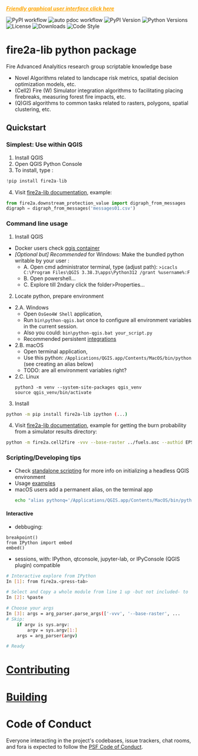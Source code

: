 <span style="color: orange;"><strong><em><a href="https://fire2a.github.io/docs/docs/qgis-toolbox/README.html" style="color: orange;">
Friendly graphical user interface click here
</a></em></strong></span>

![PyPI workflow](https://github.com/fire2a/fire2a-lib/actions/workflows/publish-pypi.yml/badge.svg)
![auto pdoc workflow](https://github.com/fire2a/fire2a-lib/actions/workflows/auto-docs.yml/badge.svg)
![PyPI Version](https://img.shields.io/pypi/v/fire2a-lib.svg)
![Python Versions](https://img.shields.io/pypi/pyversions/fire2a-lib.svg)
![License](https://img.shields.io/github/license/fire2a/fire2a-lib.svg)
![Downloads](https://img.shields.io/pypi/dm/fire2a-lib.svg)
![Code Style](https://img.shields.io/badge/code%20style-black-000000.svg)

# fire2a-lib python package
Fire Advanced Analyitics research group scriptable knowledge base
- Novel Algorithms related to landscape risk metrics, spatial decision optimization models, etc.
- (Cell2) Fire (W) Simulator integration algorithms to facilitating placing firebreaks, measuring forest fire impacts, etc.
- (Q)GIS algorithms to common tasks related to rasters, polygons, spatial clustering, etc.

## Quickstart
### Simplest: Use within QGIS
1. Install QGIS
2. Open QGIS Python Console
3. To install, type :
```python
!pip install fire2a-lib
```
4. Visit [fire2a-lib documentation](https://fire2a.github.io/fire2a-lib), example:
```python
from fire2a.downstream_protection_value import digraph_from_messages
digraph = digraph_from_messages('messages01.csv')
```
### Command line usage
1. Install QGIS
- Docker users check [qgis container](https://hub.docker.com/r/qgis/qgis)
- _[Optional but] Recommended_ for Windows: Make the bundled python writable by your user :
   - A. Open cmd administrator terminal, type (adjust path): `>icacls C:\Program Files\QGIS 3.38.3\apps\Python312 /grant %username%:F`
   - B. Open powershell...
   - C. Explore till 2ndary click the folder>Properties... 

2. Locate python, prepare environment

- 2.A. Windows
   - Open `OsGeo4W Shell` application, 
   - Run `bin\python-qgis.bat` once to configure all environment variables in the current session.
   - Also you could: `bin\python-qgis.bat your_script.py`
   - Recommended persistent [integrations](qgis-launchers/README.md) 
- 2.B. macOS 
   - Open terminal application, 
   - Use this python: `/Applications/QGIS.app/Contents/MacOS/bin/python` (see creating an alias below)
   - TODO: are all environment variables right?
- 2.C. Linux
   ```
   python3 -m venv --system-site-packages qgis_venv
   source qgis_venv/bin/activate
   ```
3. Install
```bash
python -m pip install fire2a-lib ipython (...)
```
4. Visit [fire2a-lib documentation](https://fire2a.github.io/fire2a-lib), example for getting the burn probability from a simulator results directory:
```bash
python -m fire2a.cell2fire -vvv --base-raster ../fuels.asc --authid EPSG:25831 --scar-sample Grids/Grids2/ForestGrid03.csv --scar-poly propagation_scars.shp --burn-prob burn_probability.tif
```
### Scripting/Developing tips
- Check [standalone scripting](https://github.com/fire2a/fire-analytics-qgis-processing-toolbox-plugin/blob/main/script_samples/standalone.py) for more info on initializing a headless QGIS environment
- Usage [examples](https://github.com/fire2a/fire2a-lib/tree/main/usage_samples)
- macOS users add a permanent alias, on the terminal app
   ```zsh
   echo "alias pythonq='/Applications/QGIS.app/Contents/MacOS/bin/python'" >> ~/.zshrc
   ```
#### Interactive 
- debbuging:
```
breakpoint()
from IPython import embed
embed()
```
- sessions, with: IPython, qtconsole, jupyter-lab, or IPyConsole (QGIS plugin) compatible
```bash
# Interactive explore from IPython
In [1]: from fire2a.<press-tab>

# Select and Copy a whole module from line 1 up -but not included- to 'def main def main(argv=None):' line 
In [2]: %paste

# Choose your args 
In [3]: args = arg_parser.parse_args(['-vvv', '--base-raster', ...
# Skip:
    if argv is sys.argv:
        argv = sys.argv[1:]
    args = arg_parser(argv)

# Ready
```

# [Contributing](./CODING.md)
# [Building](./BUILDING.md)


# Code of Conduct

Everyone interacting in the project's codebases, issue trackers,
chat rooms, and fora is expected to follow the
[PSF Code of Conduct](https://www.python.org/psf/conduct).
